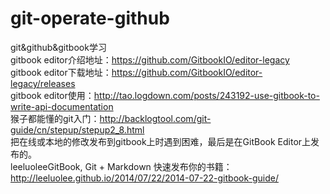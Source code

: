 # git-operate-github
git&github&gitbook学习<br/>
gitbook editor介绍地址：https://github.com/GitbookIO/editor-legacy <br />
gitbook editor下载地址：https://github.com/GitbookIO/editor-legacy/releases <br />
gitbook editor使用：http://tao.logdown.com/posts/243192-use-gitbook-to-write-api-documentation <br />
猴子都能懂的git入门：http://backlogtool.com/git-guide/cn/stepup/stepup2_8.html <br />
把在线或本地的修改发布到gitbook上时遇到困难，最后是在GitBook Editor上发布的。<br />
leeluoleeGitBook, Git + Markdown 快速发布你的书籍：http://leeluolee.github.io/2014/07/22/2014-07-22-gitbook-guide/ <br />
